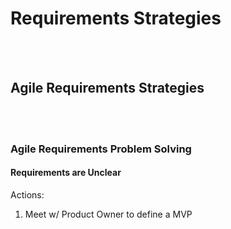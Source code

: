 # Requirements Strategies

<br><br>

## Agile Requirements Strategies

<br><br>

### Agile Requirements Problem Solving

#### Requirements are Unclear

Actions:

1. Meet w/ Product Owner to define a MVP
